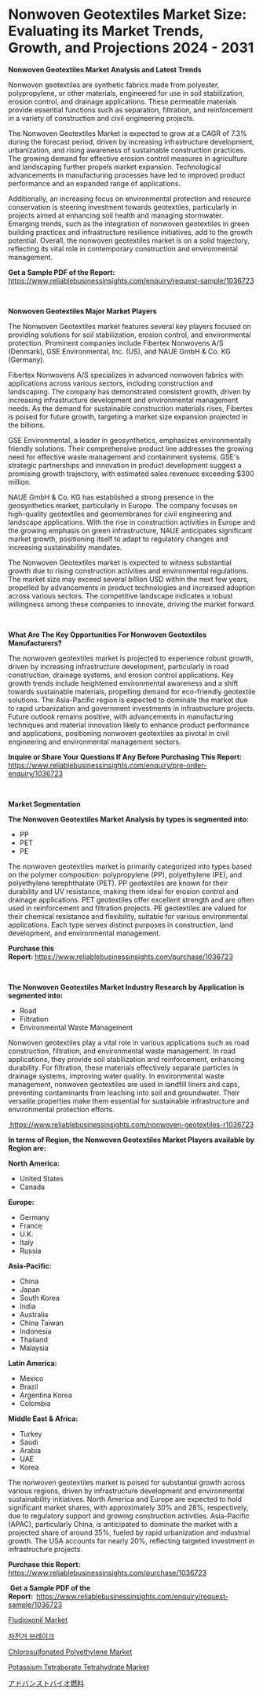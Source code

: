 <p><h1>Nonwoven Geotextiles Market Size: Evaluating its Market Trends, Growth, and Projections 2024 - 2031</h1></p><p><strong>Nonwoven Geotextiles Market Analysis and Latest Trends</strong></p>
<p><p>Nonwoven geotextiles are synthetic fabrics made from polyester, polypropylene, or other materials, engineered for use in soil stabilization, erosion control, and drainage applications. These permeable materials provide essential functions such as separation, filtration, and reinforcement in a variety of construction and civil engineering projects.</p><p>The Nonwoven Geotextiles Market is expected to grow at a CAGR of 7.3% during the forecast period, driven by increasing infrastructure development, urbanization, and rising awareness of sustainable construction practices. The growing demand for effective erosion control measures in agriculture and landscaping further propels market expansion. Technological advancements in manufacturing processes have led to improved product performance and an expanded range of applications.</p><p>Additionally, an increasing focus on environmental protection and resource conservation is steering investment towards geotextiles, particularly in projects aimed at enhancing soil health and managing stormwater. Emerging trends, such as the integration of nonwoven geotextiles in green building practices and infrastructure resilience initiatives, add to the growth potential. Overall, the nonwoven geotextiles market is on a solid trajectory, reflecting its vital role in contemporary construction and environmental management.</p></p>
<p><strong>Get a Sample PDF of the Report:&nbsp;</strong> <a href="https://www.reliablebusinessinsights.com/enquiry/request-sample/1036723">https://www.reliablebusinessinsights.com/enquiry/request-sample/1036723</a></p>
<p>&nbsp;</p>
<p><strong>Nonwoven Geotextiles Major Market Players</strong></p>
<p><p>The Nonwoven Geotextiles market features several key players focused on providing solutions for soil stabilization, erosion control, and environmental protection. Prominent companies include Fibertex Nonwovens A/S (Denmark), GSE Environmental, Inc. (US), and NAUE GmbH & Co. KG (Germany).</p><p>Fibertex Nonwovens A/S specializes in advanced nonwoven fabrics with applications across various sectors, including construction and landscaping. The company has demonstrated consistent growth, driven by increasing infrastructure development and environmental management needs. As the demand for sustainable construction materials rises, Fibertex is poised for future growth, targeting a market size expansion projected in the billions.</p><p>GSE Environmental, a leader in geosynthetics, emphasizes environmentally friendly solutions. Their comprehensive product line addresses the growing need for effective waste management and containment systems. GSE's strategic partnerships and innovation in product development suggest a promising growth trajectory, with estimated sales revenues exceeding $300 million.</p><p>NAUE GmbH & Co. KG has established a strong presence in the geosynthetics market, particularly in Europe. The company focuses on high-quality geotextiles and geomembranes for civil engineering and landscape applications. With the rise in construction activities in Europe and the growing emphasis on green infrastructure, NAUE anticipates significant market growth, positioning itself to adapt to regulatory changes and increasing sustainability mandates.</p><p>The Nonwoven Geotextiles market is expected to witness substantial growth due to rising construction activities and environmental regulations. The market size may exceed several billion USD within the next few years, propelled by advancements in product technologies and increased adoption across various sectors. The competitive landscape indicates a robust willingness among these companies to innovate, driving the market forward.</p></p>
<p>&nbsp;</p>
<p><strong>What Are The Key Opportunities For Nonwoven Geotextiles Manufacturers?</strong></p>
<p><p>The nonwoven geotextiles market is projected to experience robust growth, driven by increasing infrastructure development, particularly in road construction, drainage systems, and erosion control applications. Key growth trends include heightened environmental awareness and a shift towards sustainable materials, propelling demand for eco-friendly geotextile solutions. The Asia-Pacific region is expected to dominate the market due to rapid urbanization and government investments in infrastructure projects. Future outlook remains positive, with advancements in manufacturing techniques and material innovation likely to enhance product performance and applications, positioning nonwoven geotextiles as pivotal in civil engineering and environmental management sectors.</p></p>
<p><strong>Inquire or Share Your Questions If Any Before Purchasing This Report:</strong> <a href="https://www.reliablebusinessinsights.com/enquiry/pre-order-enquiry/1036723">https://www.reliablebusinessinsights.com/enquiry/pre-order-enquiry/1036723</a></p>
<p>&nbsp;</p>
<p><strong>Market Segmentation</strong></p>
<p><strong>The Nonwoven Geotextiles Market Analysis by types is segmented into:</strong></p>
<p><ul><li>PP</li><li>PET</li><li>PE</li></ul></p>
<p><p>The nonwoven geotextiles market is primarily categorized into types based on the polymer composition: polypropylene (PP), polyethylene (PE), and polyethylene terephthalate (PET). PP geotextiles are known for their durability and UV resistance, making them ideal for erosion control and drainage applications. PET geotextiles offer excellent strength and are often used in reinforcement and filtration projects. PE geotextiles are valued for their chemical resistance and flexibility, suitable for various environmental applications. Each type serves distinct purposes in construction, land development, and environmental management.</p></p>
<p><strong>Purchase this Report:&nbsp;</strong><a href="https://www.reliablebusinessinsights.com/purchase/1036723">https://www.reliablebusinessinsights.com/purchase/1036723</a></p>
<p>&nbsp;</p>
<p><strong>The Nonwoven Geotextiles Market Industry Research by Application is segmented into:</strong></p>
<p><ul><li>Road</li><li>Filtration</li><li>Environmental Waste Management</li></ul></p>
<p><p>Nonwoven geotextiles play a vital role in various applications such as road construction, filtration, and environmental waste management. In road applications, they provide soil stabilization and reinforcement, enhancing durability. For filtration, these materials effectively separate particles in drainage systems, improving water quality. In environmental waste management, nonwoven geotextiles are used in landfill liners and caps, preventing contaminants from leaching into soil and groundwater. Their versatile properties make them essential for sustainable infrastructure and environmental protection efforts.</p></p>
<p><a href="https://www.reliablebusinessinsights.com/nonwoven-geotextiles-r1036723">&nbsp;https://www.reliablebusinessinsights.com/nonwoven-geotextiles-r1036723</a></p>
<p><strong>In terms of Region, the Nonwoven Geotextiles Market Players available by Region are:</strong></p>
<p>
    <p> <strong> North America: </strong>
        <ul>
            <li>United States</li>
            <li>Canada</li>
        </ul>
        </p> 
    <p> <strong> Europe: </strong>
        <ul>
            <li>Germany</li>
            <li>France</li>
            <li>U.K.</li>
            <li>Italy</li>
            <li>Russia</li>
        </ul>
        </p> 
    <p> <strong> Asia-Pacific: </strong>
        <ul>
            <li>China</li>
            <li>Japan</li>
            <li>South Korea</li>
            <li>India</li>
            <li>Australia</li>
            <li>China Taiwan</li>
            <li>Indonesia</li>
            <li>Thailand</li>
            <li>Malaysia</li>
        </ul>
        </p> 
    <p> <strong> Latin America: </strong>
        <ul>
            <li>Mexico</li>
            <li>Brazil</li>
            <li>Argentina Korea</li>
            <li>Colombia</li>
        </ul>
        </p> 
    <p> <strong> Middle East & Africa: </strong>
        <ul>
            <li>Turkey</li>
            <li>Saudi</li>
            <li>Arabia</li>
            <li>UAE</li>
            <li>Korea</li>
        </ul>
    </p>
    </p>
<p><p>The nonwoven geotextiles market is poised for substantial growth across various regions, driven by infrastructure development and environmental sustainability initiatives. North America and Europe are expected to hold significant market shares, with approximately 30% and 28%, respectively, due to regulatory support and growing construction activities. Asia-Pacific (APAC), particularly China, is anticipated to dominate the market with a projected share of around 35%, fueled by rapid urbanization and industrial growth. The USA accounts for nearly 20%, reflecting targeted investment in infrastructure projects.</p></p>
<p><strong>Purchase this Report: </strong><a href="https://www.reliablebusinessinsights.com/purchase/1036723">https://www.reliablebusinessinsights.com/purchase/1036723</a></p>
<p>&nbsp;<strong>Get a Sample PDF of the Report:&nbsp;&nbsp;</strong><a href="https://www.reliablebusinessinsights.com/enquiry/request-sample/1036723">https://www.reliablebusinessinsights.com/enquiry/request-sample/1036723</a></p>
<p><strong></strong></p>
<p><p><a href="https://issuu.com/reportprime-2/docs/fludioxonil-market-size-2030.pptx_16194ac8cf7e06">Fludioxonil Market</a></p><p><a href="https://medium.com/@jasonhill6262/bicycle-brakes-market-%EC%9D%98-%EA%B8%80%EB%A1%9C%EB%B2%8C-%EC%8B%9C%EC%9E%A5-%EA%B0%9C%EC%9A%94%EB%8A%94-%EC%A0%84-%EC%84%B8%EA%B3%84-%EB%B0%8F-%EC%A3%BC%EC%9A%94-%EC%8B%9C%EC%9E%A5%EC%9D%98-%EC%82%B0%EC%97%85%EC%97%90-%EC%98%81%ED%96%A5%EC%9D%84-%EB%AF%B8%EC%B9%98%EB%8A%94-%EC%A3%BC%EC%9A%94-%ED%8A%B8%EB%A0%8C%EB%93%9C%EC%97%90-%EB%8C%80%ED%95%9C-%EB%8F%85%ED%8A%B9%ED%95%9C-%EA%B4%80%EC%A0%90%EC%9D%84-%EC%A0%9C%EA%B3%B5%ED%95%A9%EB%8B%88%EB%8B%A4-f5e9787aa44e">자전거 브레이크</a></p><p><a href="https://github.com/GRUBBSCHARLES/Market-Research-Report-List-1/blob/main/chlorosulfonated-polyethylene-market.md">Chlorosulfonated Polyethylene Market</a></p><p><a href="https://www.linkedin.com/pulse/global-potassium-tetraborate-tetrahydrate-market-trends-taeoe?trackingId=DHKF%2BPReT7OH2SGrKmMBRA%3D%3D">Potassium Tetraborate Tetrahydrate Market</a></p><p><a href="https://medium.com/@raoulboyer2023/advanced-biofuel-market-%E3%81%AF-%E3%82%B3%E3%82%B9%E3%83%88%E7%AE%A1%E7%90%86%E3%81%A8%E5%8A%B9%E7%8E%87%E5%90%91%E4%B8%8A%E3%82%92%E5%84%AA%E5%85%88%E3%81%97%E3%81%BE%E3%81%99-%E3%81%95%E3%82%89%E3%81%AB-%E5%A0%B1%E5%91%8A%E6%9B%B8%E3%81%AF%E5%B8%82%E5%A0%B4%E3%81%AE%E9%9C%80%E8%A6%81%E9%9D%A2%E3%81%A8%E4%BE%9B%E7%B5%A6%E9%9D%A2%E3%81%AE%E4%B8%A1%E6%96%B9%E3%82%92%E3%82%AB%E3%83%90%E3%83%BC%E3%81%97%E3%81%A6%E3%81%84%E3%81%BE%E3%81%99-advanced-biofuel-%E5%B8%82%E5%A0%B4%E3%81%AF-33342ba92ca9">アドバンストバイオ燃料</a></p></p>